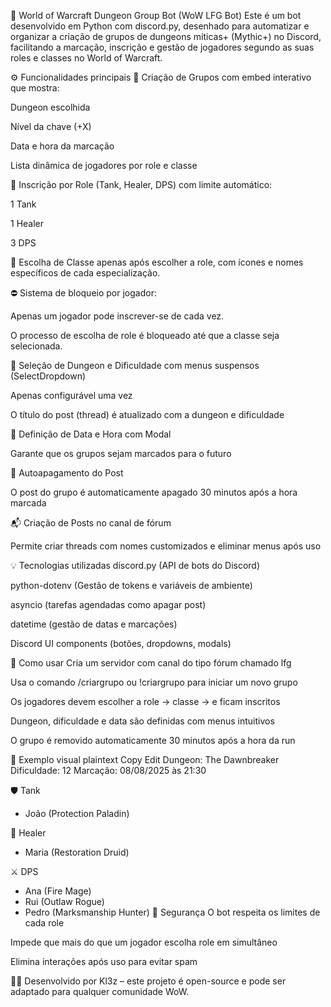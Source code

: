 🧙 World of Warcraft Dungeon Group Bot (WoW LFG Bot)
Este é um bot desenvolvido em Python com discord.py, desenhado para automatizar e organizar a criação de grupos de dungeons míticas+ (Mythic+) no Discord, facilitando a marcação, inscrição e gestão de jogadores segundo as suas roles e classes no World of Warcraft.

⚙️ Funcionalidades principais
🎯 Criação de Grupos com embed interativo que mostra:

Dungeon escolhida

Nível da chave (+X)

Data e hora da marcação

Lista dinâmica de jogadores por role e classe

🧩 Inscrição por Role (Tank, Healer, DPS) com limite automático:

1 Tank

1 Healer

3 DPS

🧙 Escolha de Classe apenas após escolher a role, com ícones e nomes específicos de cada especialização.

⛔ Sistema de bloqueio por jogador:

Apenas um jogador pode inscrever-se de cada vez.

O processo de escolha de role é bloqueado até que a classe seja selecionada.

🏰 Seleção de Dungeon e Dificuldade com menus suspensos (SelectDropdown)

Apenas configurável uma vez

O título do post (thread) é atualizado com a dungeon e dificuldade

📆 Definição de Data e Hora com Modal

Garante que os grupos sejam marcados para o futuro

🧹 Autoapagamento do Post

O post do grupo é automaticamente apagado 30 minutos após a hora marcada

📬 Criação de Posts no canal de fórum

Permite criar threads com nomes customizados e eliminar menus após uso

💡 Tecnologias utilizadas
discord.py (API de bots do Discord)

python-dotenv (Gestão de tokens e variáveis de ambiente)

asyncio (tarefas agendadas como apagar post)

datetime (gestão de datas e marcações)

Discord UI components (botões, dropdowns, modals)

🚀 Como usar
Cria um servidor com canal do tipo fórum chamado lfg

Usa o comando /criargrupo ou !criargrupo para iniciar um novo grupo

Os jogadores devem escolher a role → classe → e ficam inscritos

Dungeon, dificuldade e data são definidas com menus intuitivos

O grupo é removido automaticamente 30 minutos após a hora da run

📌 Exemplo visual
plaintext
Copy
Edit
Dungeon: The Dawnbreaker
Dificuldade: 12
Marcação: 08/08/2025 às 21:30

🛡️ Tank
- João (Protection Paladin)

💚 Healer
- Maria (Restoration Druid)

⚔️ DPS
- Ana (Fire Mage)
- Rui (Outlaw Rogue)
- Pedro (Marksmanship Hunter)
🔐 Segurança
O bot respeita os limites de cada role

Impede que mais do que um jogador escolha role em simultâneo

Elimina interações após uso para evitar spam

👨‍💻 Desenvolvido por
Kl3z – este projeto é open-source e pode ser adaptado para qualquer comunidade WoW.

